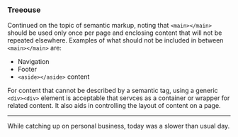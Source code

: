 ### Treeouse
Continued on the topic of semantic markup, noting that ``<main></main>`` should be used only once per page and enclosing content that will not be repeated elsewhere. Examples of what should not be included in between ``<main></main>`` are:
* Navigation
* Footer
* ``<aside></aside>`` content

For content that cannot be described by a semantic tag, using a generic ``<div><div>`` element is acceptable that servces as a container or wrapper for related content. It also aids in controlling the layout of content on a page.
<hr>

While catching up on personal business, today was a slower than usual day.